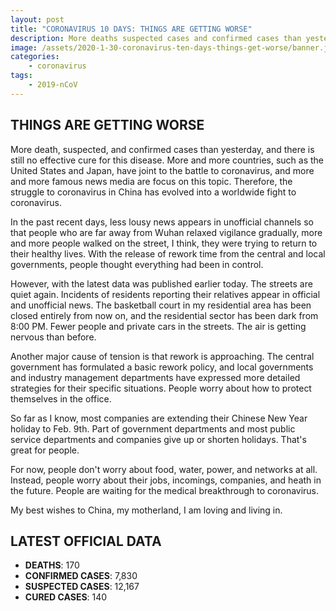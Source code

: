 ```yaml
---
layout: post
title: "CORONAVIRUS 10 DAYS: THINGS ARE GETTING WORSE"
description: More deaths suspected cases and confirmed cases than yesterday, and there is still no effective cure for this disease. More and more countries, such as the United States and Japan, have joint to the battle to coronavirus, and more and more famous news media are focus on this topic. Therefore, the struggle to coronavirus in China has evolved into a worldwide fight to coronavirus.
image: /assets/2020-1-30-coronavirus-ten-days-things-get-worse/banner.jpg
categories:
    - coronavirus
tags:
    - 2019-nCoV
---
```


## THINGS ARE GETTING WORSE

More death, suspected, and confirmed cases than yesterday, and there is still no effective cure for this disease. More and more countries, such as the United States and Japan, have joint to the battle to coronavirus, and more and more famous news media are focus on this topic. Therefore, the struggle to coronavirus in China has evolved into a worldwide fight to coronavirus.

In the past recent days, less lousy news appears in unofficial channels so that people who are far away from Wuhan relaxed vigilance gradually, more and more people walked on the street, I think, they were trying to return to their healthy lives. With the release of rework time from the central and local governments, people thought everything had been in control.

However, with the latest data was published earlier today. The streets are quiet again. Incidents of residents reporting their relatives appear in official and unofficial news. The basketball court in my residential area has been closed entirely from now on, and the residential sector has been dark from 8:00 PM. Fewer people and private cars in the streets. The air is getting nervous than before.

Another major cause of tension is that rework is approaching. The central government has formulated a basic rework policy, and local governments and industry management departments have expressed more detailed strategies for their specific situations. People worry about how to protect themselves in the office.

So far as I know, most companies are extending their Chinese New Year holiday to Feb. 9th. Part of government departments and most public service departments and companies give up or shorten holidays. That's great for people.

For now, people don't worry about food, water, power, and networks at all. Instead, people worry about their jobs, incomings, companies, and heath in the future. People are waiting for the medical breakthrough to coronavirus.

My best wishes to China, my motherland, I am loving and living in.

## LATEST OFFICIAL DATA

* **DEATHS**: 170
* **CONFIRMED CASES**: 7,830
* **SUSPECTED CASES**: 12,167
* **CURED CASES**: 140
